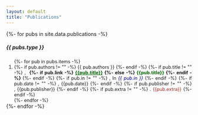 ```yaml
---
layout: default
title: "Publications"
---
```


{%- for pubs in site.data.publications -%}
<div class="card my-3">
  <div class="card-header"><h5 class="py-1 my-0">{{ pubs.type }}</h5></div>
  <div class="card-body">
    <ol style="text-align: justify; font-size: 0.9em; margin-bottom: 0;">
      {%- for pub in pubs.items -%}
      <li>
        {%- if pub.authors != "" -%}
          {{ pub.authors }}
        {%- endif -%}
        {%- if pub.title != "" -%}
          ,&nbsp;<strong>
          {%- if pub.link -%}
          <a style="color: darkgreen;" href="{{pub.link}}" target="_blank">{{pub.title}}</a>
          {%- else -%}
          <a style="color: darkgreen;" target="_blank">{{pub.title}}</a>
          {%- endif -%}
          </strong>
        {%- endif -%}   
        {%- if pub.in != "" -%}
          ,&nbsp;In <i style="color: darkblue;">{{ pub.in }}</i>
        {%- endif -%}
        {%- if pub.date != "" -%} 
          ,&nbsp;{{pub.date}}
        {%- endif -%}    
        {%- if pub.publisher != "" -%}
          ,&nbsp;{{pub.publisher}}
        {%- endif -%}
        {%- if pub.extra != "" -%}
          .&nbsp;<span style="color: brown;">{{pub.extra}}</span>
        {%- endif -%}
      </li>
      {%- endfor -%}
    </ol>
  </div>
</div>
{%- endfor -%}